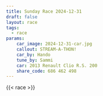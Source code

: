 ```yaml
---
title: Sunday Race 2024-12-31
draft: false
layout: race
tags:
  - race
params:
    car_image: 2024-12-31-car.jpg
    callout: STREAM-A-THON!
    car_by: Hando
    tune_by: Sammi
    car: 2013 Renault Clio R.S. 200
    share_code: 686 462 498
---
```


{{< race >}}
